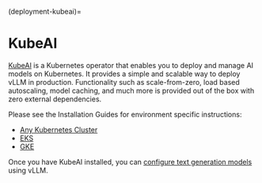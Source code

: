 (deployment-kubeai)=

# KubeAI

[KubeAI](https://github.com/substratusai/kubeai) is a Kubernetes operator that enables you to deploy and manage AI models on Kubernetes. It provides a simple and scalable way to deploy vLLM in production. Functionality such as scale-from-zero, load based autoscaling, model caching, and much more is provided out of the box with zero external dependencies.

Please see the Installation Guides for environment specific instructions:

- [Any Kubernetes Cluster](https://www.kubeai.org/installation/any/)
- [EKS](https://www.kubeai.org/installation/eks/)
- [GKE](https://www.kubeai.org/installation/gke/)

Once you have KubeAI installed, you can
[configure text generation models](https://www.kubeai.org/how-to/configure-text-generation-models/)
using vLLM.
